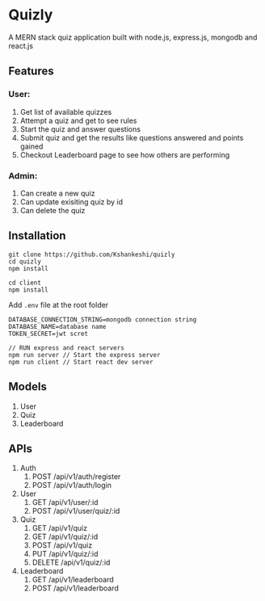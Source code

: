 # Quizly

A MERN stack quiz application built with node.js, express.js, mongodb and react.js

## Features

### User:
1. Get list of available quizzes
2. Attempt a quiz and get to see rules
3. Start the quiz and answer questions
4. Submit quiz and get the results like questions answered and points gained
5. Checkout Leaderboard page to see how others are performing

### Admin:
1. Can create a new quiz
2. Can update exisiting quiz by id
3. Can delete the quiz

## Installation

```
git clone https://github.com/Kshankeshi/quizly
cd quizly
npm install

cd client
npm install
```

Add `.env` file at the root folder
```
DATABASE_CONNECTION_STRING=mongodb connection string
DATABASE_NAME=database name
TOKEN_SECRET=jwt scret
```

```
// RUN express and react servers
npm run server // Start the express server
npm run client // Start react dev server
```

## Models
1. User
2. Quiz
3. Leaderboard


## APIs

1. Auth
    1. POST /api/v1/auth/register
    2. POST /api/v1/auth/login
2. User
    1. GET /api/v1/user/:id
    2. POST /api/v1/user/quiz/:id
3. Quiz
    1. GET /api/v1/quiz
    2. GET /api/v1/quiz/:id
    3. POST /api/v1/quiz
    4. PUT /api/v1/quiz/:id
    5. DELETE /api/v1/quiz/:id
4. Leaderboard
    1. GET /api/v1/leaderboard
    2. POST /api/v1/leaderboard
